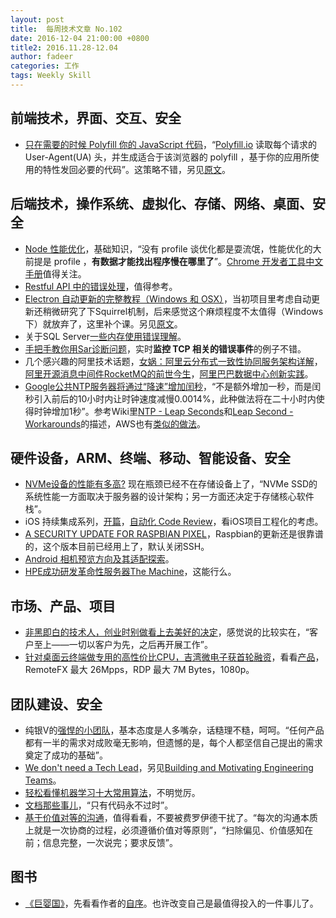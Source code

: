 ```yaml
---
layout: post
title:  每周技术文章 No.102
date: 2016-12-04 21:00:00 +0800
title2: 2016.11.28-12.04
author: fadeer
categories: 工作
tags: Weekly Skill
---
```


前端技术，界面、交互、安全
----
* [只在需要的时候 Polyfill 你的 JavaScript 代码](https://www.h5jun.com/post/polyfill-javascript-only-when-you-need-to.html)，“[Polyfill.io](https://polyfill.io/v2/docs/) 读取每个请求的 User-Agent(UA) 头，并生成适合于该浏览器的 polyfill ，基于你的应用所使用的特性发回必要的代码”。这策略不错，另见[原文](https://css-tricks.com/polyfill-javascript-need/)。

后端技术，操作系统、虚拟化、存储、网络、桌面、安全
----
* [Node 性能优化](https://segmentfault.com/a/1190000007621011)，基础知识，“没有 profile 谈优化都是耍流氓，性能优化的大前提是 profile ，**有数据才能找出程序慢在哪里了**”。[Chrome 开发者工具中文手册](https://github.com/CN-Chrome-DevTools/CN-Chrome-DevTools)值得关注。
* [Restful API 中的错误处理](http://scarletsky.github.io/2016/11/30/error-handling-in-restful-api/)，值得参考。
* [Electron 自动更新的完整教程（Windows 和 OSX）](https://segmentfault.com/a/1190000007616641)，当初项目里考虑自动更新还稍微研究了下Squirrel机制，后来感觉这个麻烦程度不太值得（Windows下）就放弃了，这里补个课。另见[原文](https://medium.com/@svilen/auto-updating-apps-for-windows-and-osx-using-electron-the-complete-guide-4aa7a50b904c#.w86x8npad)。
* 关于SQL Server[一些内存使用错误理解](http://www.cnblogs.com/double-K/p/6104341.html)。
* [手把手教你用Sar诊断问题](http://huoding.com/2016/12/02/561)，实时**监控 TCP 相关的错误事件**的例子不错。
* 几个感兴趣的阿里技术话题，[女娲：阿里云分布式一致性协同服务架构详解](https://yq.aliyun.com/articles/65226)，[阿里开源消息中间件RocketMQ的前世今生](https://yq.aliyun.com/articles/65104)，[阿里巴巴数据中心创新实践](https://yq.aliyun.com/articles/65072)。
* [Google公共NTP服务器将通过“降速”增加闰秒](http://www.solidot.org/story?sid=50596)，“不是额外增加一秒，而是闰秒引入前后的10小时内让时钟速度减慢0.0014%，此种做法将在二十小时内使得时钟增加1秒”。参考Wiki里[NTP - Leap Seconds](https://en.wikipedia.org/wiki/Network_Time_Protocol#Leap_seconds)和[Leap Second - Workarounds](https://en.wikipedia.org/wiki/Leap_second#Workarounds_for_leap_second_problems)的描述，AWS也有[类似的做法](https://aws.amazon.com/blogs/aws/look-before-you-leap-the-coming-leap-second-and-aws/)。

硬件设备，ARM、终端、移动、智能设备、安全
----
<!--preview-end-->
* [NVMe设备的性能有多高?](http://alanwu.blog.51cto.com/3652632/1878680) 现在瓶颈已经不在存储设备上了，“NVMe SSD的系统性能一方面取决于服务器的设计架构；另一方面还决定于存储核心软件栈”。
* iOS 持续集成系列，[开篇](https://shengpan.net/ios-ci-index/)，[自动化 Code Review](https://shengpan.net/auto-code-review/)，看iOS项目工程化的考虑。
* [A SECURITY UPDATE FOR RASPBIAN PIXEL](https://www.raspberrypi.org/blog/a-security-update-for-raspbian-pixel/)，Raspbian的更新还是很靠谱的，这个版本目前已经用上了，默认关闭SSH。
* [Android 相机预览方向及其适配探索](http://dev.qq.com/topic/583ba1df25d735cd2797004d)。
* [HPE成功研发革命性服务器The Machine](http://www.expreview.com/51024.html)，这能行么。

市场、产品、项目
----
* [非黑即白的技术人，创业时别做看上去美好的决定](http://www.infoq.com/cn/articles/startbussiness-technology-hooli-bigdata)，感觉说的比较实在，“客户至上——一切以客户为先，之后再开展工作”。
* [针对桌面云终端做专用的高性价比CPU，吉湾微电子获首轮融资](http://36kr.com/p/5057719.html)，看看[产品](http://www.jearwon.com.cn/product1.html)，RemoteFX 最大 26Mpps，RDP 最大 7M Bytes，1080p。

团队建设、安全
----
* 纯银V的[强悍的小团队](http://weibo.com/ttarticle/p/show?id=2309404048929342813219)，基本态度是人多嘴杂，话糙理不糙，呵呵。“任何产品都有一半的需求对成败毫无影响，但遗憾的是，每个人都坚信自己提出的需求奠定了成功的基础”。
* [We don't need a Tech Lead](http://vvgomes.com/we-dont-need-tech-leads)，另见[Building and Motivating Engineering Teams](https://medium.com/swlh/building-and-motivating-engineering-teams-24fd56910039#.kqth05wh8)。
* [轻松看懂机器学习十大常用算法](http://www.jianshu.com/p/55a67c12d3e9)，不明觉厉。
* [文档那些事儿](http://www.raychase.net/4083)，“只有代码永不过时”。
* [基于价值对等的沟通](http://36kr.com/p/5057759.html)，值得看看，不要被费罗伊德干扰了。“每次的沟通本质上就是一次协商的过程，必须遵循价值对等原则”，“扫除偏见、价值感知在前；信息完整，一次说完；要求反馈”。

图书
----
* [《巨婴国》](https://book.douban.com/subject/26910673)，先看看作者的[自序](http://blog.sina.com.cn/s/blog_547645590102x0fr.html)。也许改变自己是最值得投入的一件事儿了。


